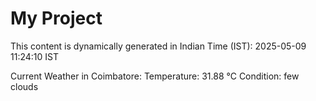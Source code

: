 # My Project

This content is dynamically generated in Indian Time (IST): 2025-05-09 11:24:10 IST


Current Weather in Coimbatore:
Temperature: 31.88 °C
Condition: few clouds

